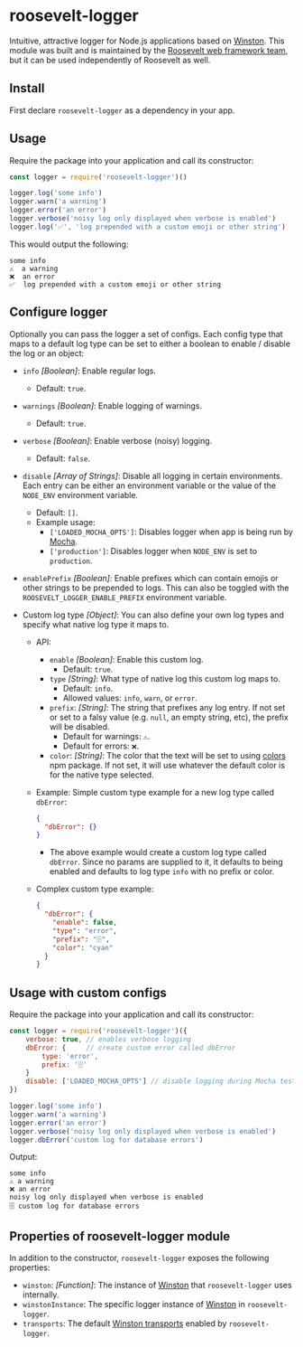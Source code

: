 # roosevelt-logger

Intuitive, attractive logger for Node.js applications based on [Winston](https://github.com/winstonjs/winston). This module was built and is maintained by the [Roosevelt web framework team](https://github.com/rooseveltframework/roosevelt), but it can be used independently of Roosevelt as well.

## Install

First declare `roosevelt-logger` as a dependency in your app.

## Usage

Require the package into your application and call its constructor:

```js
const logger = require('roosevelt-logger')()

logger.log('some info')
logger.warn('a warning')
logger.error('an error')
logger.verbose('noisy log only displayed when verbose is enabled')
logger.log('✅', 'log prepended with a custom emoji or other string')

```

This would output the following:

```
some info
⚠️  a warning
❌  an error
✅  log prepended with a custom emoji or other string
```

## Configure logger

Optionally you can pass the logger a set of configs. Each config type that maps to a default log type can be set to either a boolean to enable / disable the log or an object:

- `info` *[Boolean]*: Enable regular logs.

  - Default: `true`.

- `warnings` *[Boolean]*: Enable logging of warnings.

  - Default: `true`.

- `verbose` *[Boolean]*: Enable verbose (noisy) logging.

  - Default: `false`.

- `disable` *[Array of Strings]*: Disable all logging in certain environments. Each entry can be either an environment variable or the value of the `NODE_ENV` environment variable.

  - Default: `[]`.
  - Example usage:
    - `['LOADED_MOCHA_OPTS']`: Disables logger when app is being run by [Mocha](https://mochajs.org/).
    - `['production']`: Disables logger when `NODE_ENV` is set to `production`.

- `enablePrefix` *[Boolean]*: Enable prefixes which can contain emojis or other strings to be prepended to logs. This can also be toggled with the `ROOSEVELT_LOGGER_ENABLE_PREFIX` environment variable.

- Custom log type *[Object]*: You can also define your own log types and specify what native log type it maps to.

  - API:

    - `enable` *[Boolean]*: Enable this custom log.
      - Default:  `true`.
    - `type` *[String]*: What type of native log this custom log maps to.
      - Default: `info`.
      - Allowed values: `info`, `warn`, or `error`.
    - `prefix`: *[String]*: The string that prefixes any log entry. If not set or set to a falsy value (e.g. `null`, an empty string, etc), the prefix will be disabled.
      - Default for warnings: `⚠️`.
      - Default for errors: `❌`.
    - `color`: *[String]*: The color that the text will be set to using [colors](https://www.npmjs.com/package/colors) npm package. If not set, it will use whatever the default color is for the native type selected.

  - Example: Simple custom type example for a new log type called `dbError`:

    ```json
    {
      "dbError": {}
    }
    ```

    - The above example would create a custom log type called `dbError`. Since no params are supplied to it, it defaults to being enabled and defaults to log type `info` with no prefix or color.

  - Complex custom type example:

    ```json
    {
      "dbError": {
        "enable": false,
        "type": "error",
        "prefix": "🗄",
        "color": "cyan"
      }
    }
    ```

## Usage with custom configs

Require the package into your application and call its constructor:

```js
const logger = require('roosevelt-logger')({
    verbose: true, // enables verbose logging
    dbError: {     // create custom error called dbError
        type: 'error',
        prefix: '🗄'
    }
    disable: ['LOADED_MOCHA_OPTS'] // disable logging during Mocha tests
})

logger.log('some info')
logger.warn('a warning')
logger.error('an error')
logger.verbose('noisy log only displayed when verbose is enabled')
logger.dbError('custom log for database errors')
```

Output:

```
some info
⚠️ a warning
❌ an error
noisy log only displayed when verbose is enabled
🗄 custom log for database errors
```

## Properties of roosevelt-logger module

In addition to the constructor, `roosevelt-logger` exposes the following properties:

* `winston`: *[Function]*: The instance of [Winston](https://www.npmjs.com/package/winston) that `roosevelt-logger` uses internally.
* `winstonInstance`: The specific logger instance of [Winston](https://www.npmjs.com/package/winston) in `roosevelt-logger`.
* `transports`: The default [Winston transports](https://github.com/winstonjs/winston#transports) enabled by `roosevelt-logger`.

